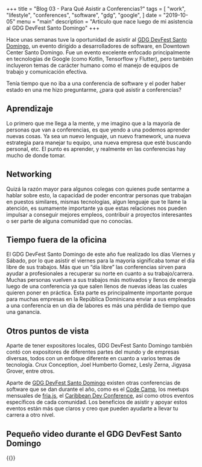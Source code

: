 +++
title = "Blog 03 - Para Qué Asistir a Conferencias?"
tags = [
    "work",
    "lifestyle",
		"conferences",
		"software",
		"gdg",
		"google",
]
date = "2019-10-05"
menu = "main"
description = "Articulo que nace luego de mi asistencia al GDG DevFest Santo Domingo"
+++

Hace unas semanas tuve la oportunidad de asistir al [GDG DevFest Santo Domingo](https://www.instagram.com/gdgsantodomingo/), un evento dirigido a desarrolladores de software, en Downtown Center Santo Domingo. Fue un evento excelente enfocado principalmente en tecnologías de Google (como Kotlin, Tensorflow y Flutter), pero también incluyeron temas de carácter humano como el manejo de equipos de trabajo y comunicación efectiva.

Tenía tiempo que no iba a una conferencia de software y el poder haber estado en una me hizo preguntarme, ¿para qué asistir a conferencias?

## Aprendizaje
Lo primero que me llega a la mente, y me imagino que a la mayoría de personas que van a conferencias, es que yendo a una podemos aprender nuevas cosas. Ya sea un nuevo lenguaje, un nuevo framework, una nueva estrategia para manejar tu equipo, una nueva empresa que esté buscando personal, etc. El punto es aprender, y realmente en las conferencias hay mucho de donde tomar.

## Networking
Quizá la razón mayor para algunos colegas con quienes pude sentarme a hablar sobre esto, la capacidad de poder encontrar personas que trabajan en puestos similares, mismas tecnologías, algun lenguaje que te llame la atención, es sumamente importante ya que estas relaciones nos pueden impulsar a conseguir mejores empleos, contribuir a proyectos interesantes o ser parte de alguna comunidad que no conocías.

## Tiempo fuera de la oficina
El GDG DevFest Santo Domingo de este año fue realizado los días Viernes y Sábado, por lo que asistir el viernes para la mayoría significaba tomar el día libre de sus trabajos. Más que un “día libre” las conferencias sirven para ayudar a profesionales a recuperar su norte en cuanto a su trabajo/carrera. Muchas personas vuelven a sus trabajos más motivados y llenos de energía luego de una conferencia ya que salen llenos de nuevas ideas las cuales quieren poner en práctica. Esta parte es principalmente importante porque para muchas empresas en la República Dominicana enviar a sus empleados a una conferencia en un día de labores es más una pérdida de tiempo que una ganancia.

## Otros puntos de vista
Aparte de tener expositores locales, GDG DevFest Santo Domingo también contó con expositores de diferentes partes del mundo y de empresas diversas, todos con un enfoque diferente en cuanto a varios temas de tecnología. Crux Conception, Joel Humberto Gomez, Lesly Zerna, Jigyasa Grover, entre otros.

Aparte de [GDG DevFest Santo Domingo](https://www.instagram.com/gdgsantodomingo/) existen otras conferencias de software que se dan durante el año, como es el [Code Camp](https://www.instagram.com/codecampsdq/), los meetups mensuales de [fria.js](https://www.instagram.com/fria.js/), el [Caribbean Dev Conference](https://www.instagram.com/caribbeandevcon/), así como otros eventos específicos de cada comunidad. Los beneficios de asistir y apoyar estos eventos están más que claros y creo que pueden ayudarte a llevar tu carrera a otro nivel. 

## Pequeño video durante el GDG DevFest Santo Domingo
{{<instagram B20U5eTDHHn hidecaption>}}
